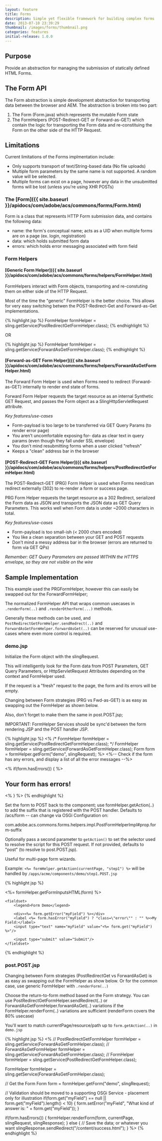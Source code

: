 ```yaml
---
layout: feature
title: Forms
description: Simple yet flexible framework for building complex forms
date: 2013-07-10 23:39:29
thumbnail: /images/forms/thumbnail.png
categories: features
initial-release: 1.0.0
---
```


## Purpose

Provide an abstraction for managing the submission of statically defined HTML Forms.

## The Form API

The Form abstraction is simple development abstraction for transporting data between the browser and AEM. The abstraction is broken into two part:

1. The Form (Form.java) which represents the mutable Form state
2. The FormHelpers (POST-Redirect-GET or Forward-as-GET) which contain the logic for transporting the Form data and re-constituing the Form on the other side of the HTTP Request. 

## Limitations

Current limitations of the Forms implmentation include:

* Only supports transport of text/String-based data (No file uploads)
* Multiple form parameters by the same name is not supported. A random value will be selected.
* Multiple forms can exist on a page, however any data in the unsubmitted forms will be lost (unless you're using XHR POSTs)

### The [Form]({{ site.baseurl }}/apidocs/com/adobe/acs/commons/forms/Form.html)

Form is a class that represents HTTP Form submission data, and contains the following data:

* name: the form's conceptual name; acts as a UID when multiple forms are on a page (ex. login, registration)
* data: which holds submitted form data
* errors: which holds error messaging associated with form field

### Form Helpers

#### [Generic Form Helper]({{ site.baseurl }}/apidocs/com/adobe/acs/commons/forms/helpers/FormHelper.html)

FormHelpers interact with Form objects, transporting and re-constuting them on either side of the HTTP Request.

Most of the time the "generic" FormHelper is the better choice. This allows for very easy switching betwen the POST-Redirect-Get and Forward-as-Get implementations.


{% highlight jsp %}
FormHelper formHelper = sling.getService(PostRedirectGetFormHelper.class);
{% endhighlight %}

OR

{% highlight jsp %}
FormHelper formHelper = sling.getService(ForwardAsGetFormHelper.class);
{% endhighlight %}


#### [Forward-as-GET Form Helper]({{ site.baseurl }}/apidocs/com/adobe/acs/commons/forms/helpers/ForwardAsGetFormHelper.html)
The Forward Form Helper is used when Forms need to redirect (Forward-as-GET) internally to render end state of forms.

Forward Form Helper requests the target resource as an internal Synthetic GET Request, and passes the Form object as a SlingHttpServletRequest attribute.

*Key features/use-cases*

* Form-payload is too large to be transferred via GET Query Params (to render error page)
* You aren't uncomfortable exposing for- data as clear text in query params (even though they fall under SSL envelope)
* You don't mind resubmitting forms when a user clicked "refresh"
* Keeps a "clean" address bar in the browser


#### [POST-Redirect-GET Form Helper]({{ site.baseurl }}/apidocs/com/adobe/acs/commons/forms/helpers/PostRedirectGetFormHelper.html)

The POST-Redirect-GET (PRG) Form Helper is used when Forms need/can redirect externally (302) to re-render a form or success page.

PRG Form Helper requests the target resource as a 302 Redirect, serialized the Form data as JSON and transports the JSON data as GET Query Parameters. This works well when Form data is under ~2000 characters in total.

*Key features/use-cases*

* Form-payload is too small-ish (< 2000 chars encoded)
* You like a clean separation between your GET and POST requests
* Don't mind a messy address bar in the browser (errors are returned to form via GET QPs)

*Remember: GET Query Parameters are passed WITHIN the HTTPS envelope, so they are not visible on the wire*

## Sample Implementation

This example used the PRGFormHelper, however this can easily be swapped out for the ForwardFormHelper;

The normalized FormHelper API that wraps common usecases in `.renderForm(..)` and `.renderOtherForm(...)` methods.

Generally these methods can be used, and `PostRedirectGetFormHelper.sendRedrect(..)` and `ForwardAsGetFormHelper.forwardAsGet(..)` can be reserved for unusual use-cases where even more control is required.




### demo.jsp

Initialize the Form object with the slingRequest.

This will intelligently look for the Form data from POST Parameters, GET Query Parameters, or HttpServletRequest Attributes depending on the context and FormHelper used.

If the request is a "fresh" request to the page, the form and its errors will be empty.

Changing between Form strategies (PRG vs Fwd-as-GET) is as easy as swapping out the FormHelper as shown below.

Also, don't forget to make them the same in post.POST.jsp;

IMPORTANT: FormHelper Services should be sync'd between the form rendering JSP and the POST handler JSP.


{% highlight jsp %}
<%
/* FormHelper formHelper = sling.getService(PostRedirectGetFormHelper.class); */
FormHelper formHelper = sling.getService(ForwardAsGetFormHelper.class);
Form form = formHelper.getForm("demo", slingRequest);
%>
<%-- Check if the form has any errors, and display a list of all the error messages --%>

<% if(form.hasErrors()) { %>
    <h2 class="alert">Your form has errors!</h2>
<% } %>
{% endhighlight %}


Set the form to POST back to the component; use formHelper.getAction(..) to add the suffix that is registered with the POST handler. Defaults to /acs/form -- can change via OSGi Configuration on:

com.adobe.acs.commons.forms.helpers.impl.PostFormHelperImpl#prop.form-suffix

Optionally pass a second parameter to `getAction()` to set the selector used to resolve the script for this POST request. If not provided, defaults to "post" (to resolve to post.POST.jsp).

Useful for multi-page form wizards.

Example: `<%= formHelper.getAction(currentPage, "step1") %>` will be handled by `/apps/acme/components/demo/step1.POST.jsp` 

{% highlight jsp %}
<form method="post" action="<%= formHelper.getAction(currentPage) %>">
    <%= formHelper.getFormInputsHTML(form) %>

    <fieldset>
        <legend>Form Demo</legend>

        <div><%= form.getError("myField") %></div>
        <label <%= form.hasError("myField") ? "class=\"error\"" : "" %>>My Field:</label>
        <input type="text" name="myField" value="<%= form.get("myField") %>"/>

        <input type="submit" value="Submit"/>
    </fieldset>
</form>

{% endhighlight %}

### post.POST.jsp

Changing between Form strategies (PostRedirectGet vs ForwardAsGet) is as easy as swapping out the FormHelper as show below. Or for the common case, use generic FormHelper with `.renderForm(..)`

Choose the return-to-form method based on the Form strategy.
You can use PostRedirectGetFormHelper.sendRedirect(..) or ForwardAsGetFormHelper.forwardAsGet(..) variations
if the FormHelper.renderForm(..) variations are sufficient (renderForm covers the 80% usecase)

You'll want to match currentPage/resource/path up to `form.getAction(..)` in `demo.jsp`

{% highlight jsp %}
<%
// PostRedirectGetFormHelper formHelper = sling.getService(ForwardAsGetFormHelper.class);
// ForwardAsGetFormHelper formHelper = sling.getService(ForwardAsGetFormHelper.class);
// FormHelper formHelper = sling.getService(PostRedirectGetFormHelper.class);

FormHelper formHelper = sling.getService(ForwardAsGetFormHelper.class);

//  Get the Form
Form form = formHelper.getForm("demo", slingRequest);

// Validation should be moved to a supporting OSGi Service - placement only for illustration
if(form.get("myField") == null || form.get("myField").length() < 10) {
    form.setError("myField", "What kind of answer is: " + form.get("myField"));
}

if(form.hasErrors()) {
     formHelper.renderForm(form, currentPage, slingRequest, slingResponse);
} else {
    // Save the data; or whatever you want
    slingResponse.sendRedirect("/content/success.html");
}
%>
{% endhighlight %}




